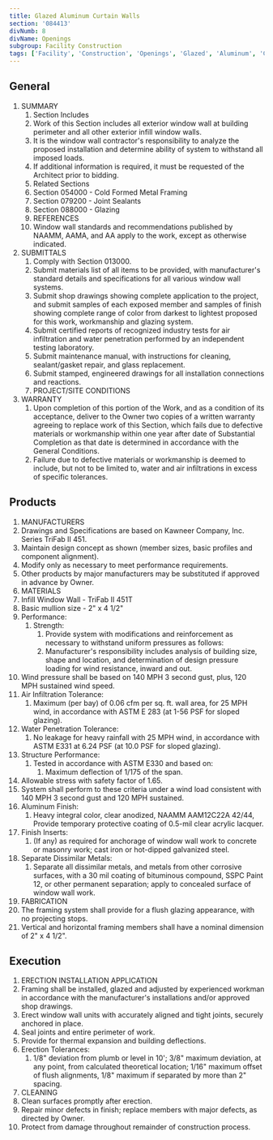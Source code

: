 ```yaml
---
title: Glazed Aluminum Curtain Walls
section: '084413'
divNumb: 8
divName: Openings
subgroup: Facility Construction
tags: ['Facility', 'Construction', 'Openings', 'Glazed', 'Aluminum', 'Curtain', 'Walls']
---
```



## General

1. SUMMARY
   1. Section Includes
   1. Work of this Section includes all exterior window wall at building perimeter and all other exterior infill window walls.
   1. It is the window wall contractor's responsibility to analyze the proposed installation and determine ability of system to withstand all imposed loads.
   1. If additional information is required, it must be requested of the Architect prior to bidding.
   1. Related Sections
   1. Section 054000 - Cold Formed Metal Framing
   1. Section 079200 - Joint Sealants
   1. Section 088000 - Glazing
   1. REFERENCES
   1. Window wall standards and recommendations published by NAAMM, AAMA, and AA apply to the work, except as otherwise indicated.
1. SUBMITTALS
   1. Comply with Section 013000.
   1. Submit materials list of all items to be provided, with manufacturer's standard details and specifications for all various window wall systems.
   1. Submit shop drawings showing complete application to the project, and submit samples of each exposed member and samples of finish showing complete range of color from darkest to lightest proposed for this work, workmanship and glazing system.
   1. Submit certified reports of recognized industry tests for air infiltration and water penetration performed by an independent testing laboratory.
   1. Submit maintenance manual, with instructions for cleaning, sealant/gasket repair, and glass replacement.
   1. Submit stamped, engineered drawings for all installation connections and reactions.
   1. PROJECT/SITE CONDITIONS
1. WARRANTY
   1. Upon completion of this portion of the Work, and as a condition of its acceptance, deliver to the Owner two copies of a written warranty agreeing to replace work of this Section, which fails due to defective materials or workmanship within one year after date of Substantial Completion as that date is determined in accordance with the General Conditions.
   1. Failure due to defective materials or workmanship is deemed to include, but not to be limited to, water and air infiltrations in excess of specific tolerances.

## Products

   1. MANUFACTURERS
   1. Drawings and Specifications are based on Kawneer Company, Inc. Series TriFab II 451.
   1. Maintain design concept as shown (member sizes, basic profiles and component alignment).
   1. Modify only as necessary to meet performance requirements.
   1. Other products by major manufacturers may be substituted if approved in advance by Owner.
   1. MATERIALS
   1. Infill Window Wall - TriFab II 451T
   1. Basic mullion size - 2" x 4 1/2"
   1. Performance:
      1. Strength:
            1. Provide system with modifications and reinforcement as necessary to withstand uniform pressures as follows:
         1. Manufacturer's responsibility includes analysis of building size, shape and location, and determination of design pressure loading for wind resistance, inward and out.
   1. Wind pressure shall be based on 140 MPH 3 second gust, plus, 120 MPH sustained wind speed.
   1. Air Infiltration Tolerance:
      1. Maximum (per bay) of 0.06 cfm per sq. ft. wall area, for 25 MPH wind, in accordance with ASTM E 283 (at 1-56 PSF for sloped glazing).
   1. Water Penetration Tolerance:
      1. No leakage for heavy rainfall with 25 MPH wind, in accordance with ASTM E331 at 6.24 PSF (at 10.0 PSF for sloped glazing).
   1. Structure Performance:
      1. Tested in accordance with ASTM E330 and based on:
            1. Maximum deflection of 1/175 of the span.
   1. Allowable stress with safety factor of 1.65.
   1. System shall perform to these criteria under a wind load consistent with 140 MPH 3 second gust and 120 MPH sustained.
   1. Aluminum Finish:
      1. Heavy integral color, clear anodized, NAAMM AAM12C22A 42/44, Provide temporary protective coating of 0.5-mil clear acrylic lacquer.
   1. Finish Inserts:
      1. (If any) as required for anchorage of window wall work to concrete or masonry work; cast iron or hot-dipped galvanized steel.
   1. Separate Dissimilar Metals:
      1. Separate all dissimilar metals, and metals from other corrosive surfaces, with a 30 mil coating of bituminous compound, SSPC Paint 12, or other permanent separation; apply to concealed surface of window wall work.
   1. FABRICATION
   1. The framing system shall provide for a flush glazing appearance, with no projecting stops.
   1. Vertical and horizontal framing members shall have a nominal dimension of 2" x 4 1/2".

## Execution

   1. ERECTION INSTALLATION APPLICATION
   1. Framing shall be installed, glazed and adjusted by experienced workman in accordance with the manufacturer's installations and/or approved shop drawings.
   1. Erect window wall units with accurately aligned and tight joints, securely anchored in place.
   1. Seal joints and entire perimeter of work.
   1. Provide for thermal expansion and building deflections.
   1. Erection Tolerances:
      1. 1/8" deviation from plumb or level in 10'; 3/8" maximum deviation, at any point, from calculated theoretical location; 1/16" maximum offset of flush alignments, 1/8" maximum if separated by more than 2" spacing.
   1. CLEANING
   1. Clean surfaces promptly after erection.
   1. Repair minor defects in finish; replace members with major defects, as directed by Owner.
   1. Protect from damage throughout remainder of construction process.

